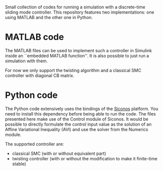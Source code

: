 Small collection of codes for running a simulation with a discrete-time sliding mode controller.
This repository features two implementations: one using MATLAB and the other one in Python.

# MATLAB code

The MATLAB files can be used to implement such a controller in Simulink inside an ``embedded MATLAB function''.
It is also possible to just run a simulation with them.

For now we only support the twisting algorithm and a classical SMC controller with diagonal CB matrix.

# Python code

The Python code extensively uses the bindings of the [Siconos](http://github.com/siconos/siconos) platform.
You need to install this dependency before being able to run the code. The files presented here make use of
the Control module of Siconos. It would be possible to directly formulate the control input value as the
solution of an Affine Variational Inequality (AVI) and use the solver from the Numerics module.

The supported controller are:
- classical SMC (with or without equivalent part)
- twisting controller (with or without the modification to make it finite-time stable)
